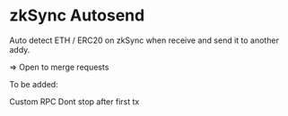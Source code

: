 # zkSync Autosend

Auto detect ETH / ERC20 on zkSync when receive and send it to another addy.

=> Open to merge requests

To be added:

Custom RPC
Dont stop after first tx
